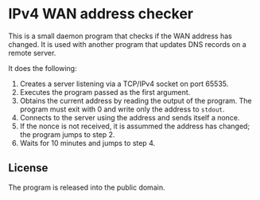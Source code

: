# IPv4 WAN address checker

This is a small daemon program that checks if the WAN address has changed.
It is used with another program that updates DNS records on a remote server.

It does the following:

1. Creates a server listening via a TCP/IPv4 socket on port 65535.
2. Executes the program passed as the first argument.
3. Obtains the current address by reading the output of the program.
   The program must exit with 0 and write only the address to `stdout`.
4. Connects to the server using the address and sends itself a nonce.
5. If the nonce is not received, it is assummed the address has changed;
   the program jumps to step 2.
6. Waits for 10 minutes and jumps to step 4.

## License

The program is released into the public domain.
